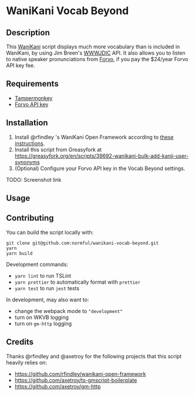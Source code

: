 # WaniKani Vocab Beyond

## Description

This [WaniKani](https://www.wanikani.com) script displays much more vocabulary than is included in WaniKani, by using Jim Breen's [WWWJDIC](http://nihongo.monash.edu/cgi-bin/wwwjdic) API. It also allows you to listen to native speaker pronunciations from [Forvo](https://forvo.com/), if you pay the \$24/year Forvo API key fee.

## Requirements

- [Tampermonkey](http://tampermonkey.net/)
- [Forvo API key](https://api.forvo.com)

## Installation

1. Install @rfindley 's WaniKani Open Framework according to [these instructions](https://github.com/rfindley/wanikani-open-framework#installation).
2. Install this script from Greasyfork at https://greasyfork.org/en/scripts/39692-wanikani-bulk-add-kanji-user-synonyms
3. (Optional) Configure your Forvo API key in the Vocab Beyond settings.

TODO: Screenshot link

## Usage


## Contributing

You can build the script locally with:

```
git clone git@github.com:normful/wanikani-vocab-beyond.git
yarn
yarn build
```

Development commands:

- `yarn lint` to run TSLint
- `yarn prettier` to automatically format with `prettier`
- `yarn test` to run `jest` tests

In development, may also want to:

- change the webpack mode to `"development"` 
- turn on WKVB logging
- turn on `gm-http` logging

## Credits

Thanks @rfindley and @axetroy for the following projects that this script heavily relies on:

- https://github.com/rfindley/wanikani-open-framework
- https://github.com/axetroy/ts-gmscript-boilerplate
- https://github.com/axetroy/gm-http
